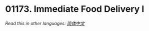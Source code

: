 # 01173. Immediate Food Delivery I

  _Read this in other languages:_
    [_简体中文_](README.zh-CN.md)

